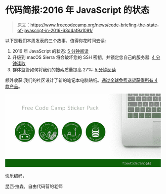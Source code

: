 # 代码简报:2016 年 JavaScript 的状态

> 原文：<https://www.freecodecamp.org/news/code-briefing-the-state-of-javascript-in-2016-63d4af9a1091/>

以下是我们本周发表的三个故事，值得你花时间去读:

1.  2016 年 JavaScript 的状态: [5 分钟阅读](http://bit.ly/2dJqVRy)
2.  升级到 macOS Sierra 将会破坏您的 SSH 密钥，并锁定您自己的服务器: [4 分钟读取](http://bit.ly/2dasi5v)
3.  群体监管如何将我们的搜索质量提高 27%: [5 分钟阅读](http://bit.ly/2e4GwG0)

额外收获:我们的社区设计了新的笔记本电脑贴纸。[通过全球免费送货获得所有 4 款产品](http://bit.ly/2cGNEx2)。

![iiNPRY4SBJ0oDjbeIR1TVmbsVLDN3xSTOCcJ](img/8836cf993a5f7d8fefb2ed82507b9741.png)

快乐编码，

昆西·拉森，自由代码营的老师